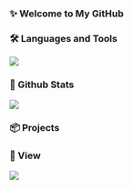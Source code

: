 <!--
<p>
    <a>
        <img width="100" src="https://s1.vika.cn/space/2023/11/08/5991db9f3a50433bb1147ab51eebceb8">
    </a>
    <a>
        <img src="https://readme-typing-svg.demolab.com?font=Forte&size=26&duration=3000&pause=1000&color=EF99B8&vCenter=true&repeat=false&width=220&lines=Hi" alt="Typing SVG" />
    </a>
</p>
-->

### ✨ Welcome to My GitHub

### 🛠 Languages and Tools
<img src="https://skillicons.dev/icons?i=c,cpp,cmake,go,py,anaconda,git,vim,github,gitlab,godot,linux,bash,docker,md,mysql,vscode,visualstudio,arch">

### 🧩 Github Stats
<!-- 贪吃蛇 -->
<!-- <picture>
    <source media="(prefers-color-scheme: dark)" srcset="https://cdn.jsdelivr.net/gh/WhiteCells/WhiteCells/profile-snake-contrib/github-contribution-grid-snake-dark.svg" />
    <source media="(prefers-color-scheme: light)" srcset="https://cdn.jsdelivr.net/gh/WhiteCells/WhiteCells/profile-snake-contrib/github-contribution-grid-snake.svg" />
    <img alt="github-snake" src="https://cdn.jsdelivr.net/gh/WhiteCells/WhiteCells/profile-snake-contrib/github-contribution-grid-snake-dark.svg" />
</picture> -->

<!--语言使用-->
<img src="https://github-readme-jade.vercel.app/api/top-langs/?username=WhiteCells&langs_count=8&show_icons=true&bg_color=00000000&theme=bear&hide=javascript,batchfile,html,css&hide_border=true" />

<!-- github 提交等状态 -->
<!-- <img src="https://github-readme-jade.vercel.app/api?username=WhiteCells&show_icons=true&bg_color=00000000&theme=bear&hide_border=true"> -->

### 📦 Projects

<!--横向仓库  -->
<!--
<a href="https://github.com/WhiteCells/docs">
    <img align="center" src="https://github-readme-jade.vercel.app/api/pin/?username=WhiteCells&repo=docs&bg_color=00000000&theme=bear&hide_border=true" />
</a>
<a href="https://github.com/WhiteCells/hello-cmake">
    <img align="center" src="https://github-readme-jade.vercel.app/api/pin/?username=WhiteCells&repo=hello-cmake&bg_color=00000000&theme=bear&hide_border=true" />
</a>
-->

### 👀 View
<!-- 浏览统计 -->
<img src="https://moe-counter.glitch.me/get/@WhiteCells?theme=rule34">
